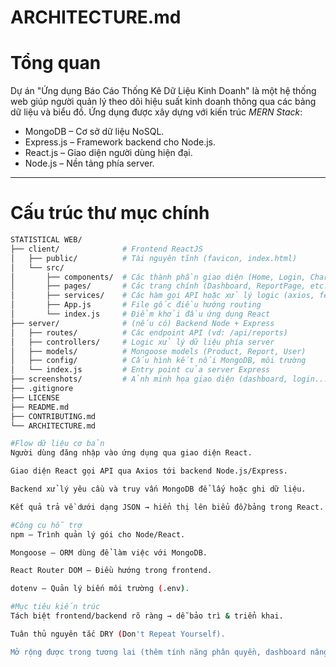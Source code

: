 # ARCHITECTURE.md

# Tổng quan

Dự án "Ứng dụng Báo Cáo Thống Kê Dữ Liệu Kinh Doanh" là một hệ thống web giúp người quản lý theo dõi hiệu suất kinh doanh thông qua các bảng dữ liệu và biểu đồ. Ứng dụng được xây dựng với kiến trúc *MERN Stack*:

- MongoDB – Cơ sở dữ liệu NoSQL.
- Express.js – Framework backend cho Node.js.
- React.js – Giao diện người dùng hiện đại.
- Node.js – Nền tảng phía server.

---

# Cấu trúc thư mục chính

```bash
STATISTICAL WEB/
├── client/              # Frontend ReactJS
│   ├── public/          # Tài nguyên tĩnh (favicon, index.html)
│   └── src/
│       ├── components/  # Các thành phần giao diện (Home, Login, Chart, etc.)
│       ├── pages/       # Các trang chính (Dashboard, ReportPage, etc.)
│       ├── services/    # Các hàm gọi API hoặc xử lý logic (axios, fetch, etc.)
│       ├── App.js       # File gốc điều hướng routing
│       └── index.js     # Điểm khởi đầu ứng dụng React
├── server/              # (nếu có) Backend Node + Express
│   ├── routes/          # Các endpoint API (vd: /api/reports)
│   ├── controllers/     # Logic xử lý dữ liệu phía server
│   ├── models/          # Mongoose models (Product, Report, User)
│   ├── config/          # Cấu hình kết nối MongoDB, môi trường
│   └── index.js         # Entry point của server Express
├── screenshots/         # Ảnh minh họa giao diện (dashboard, login...)
├── .gitignore
├── LICENSE
├── README.md
├── CONTRIBUTING.md
└── ARCHITECTURE.md

#Flow dữ liệu cơ bản
Người dùng đăng nhập vào ứng dụng qua giao diện React.

Giao diện React gọi API qua Axios tới backend Node.js/Express.

Backend xử lý yêu cầu và truy vấn MongoDB để lấy hoặc ghi dữ liệu.

Kết quả trả về dưới dạng JSON → hiển thị lên biểu đồ/bảng trong React.

#Công cụ hỗ trợ
npm – Trình quản lý gói cho Node/React.

Mongoose – ORM dùng để làm việc với MongoDB.

React Router DOM – Điều hướng trong frontend.

dotenv – Quản lý biến môi trường (.env).

#Mục tiêu kiến trúc
Tách biệt frontend/backend rõ ràng → dễ bảo trì & triển khai.

Tuân thủ nguyên tắc DRY (Don't Repeat Yourself).

Mở rộng được trong tương lai (thêm tính năng phân quyền, dashboard nâng cao, quản trị nhiều user...).